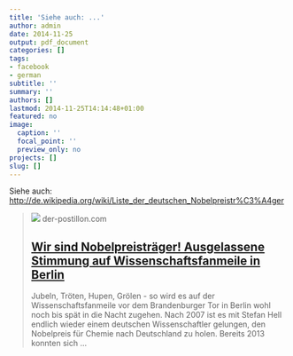 ```yaml
---
title: 'Siehe auch: ...'
author: admin
date: 2014-11-25
output: pdf_document
categories: []
tags:
- facebook
- german
subtitle: ''
summary: ''
authors: []
lastmod: 2014-11-25T14:14:48+01:00
featured: no
image:
  caption: ''
  focal_point: ''
  preview_only: no
projects: []
slug: []
---
```

Siehe auch: http://de.wikipedia.org/wiki/Liste_der_deutschen_Nobelpreistr%C3%A4ger
> [![](https://3.bp.blogspot.com/-GA5d1f4IOIY/VDVIoUW-4EI/AAAAAAAAb50/E7Inso6R-Xk/w1200-h630-p-k-no-nu/fanmeile.jpg)](http://www.der-postillon.com/2014/10/wir-sind-nobelpreistrager-ausgelassene.html)
> der-postillon.com
> ## [Wir sind Nobelpreisträger! Ausgelassene Stimmung auf Wissenschaftsfanmeile in Berlin](http://www.der-postillon.com/2014/10/wir-sind-nobelpreistrager-ausgelassene.html)
>
>Jubeln, Tröten, Hupen, Grölen - so wird es auf der Wissenschaftsfanmeile vor dem Brandenburger Tor in Berlin wohl noch bis spät in die Nacht zugehen. Nach 2007 ist es mit Stefan Hell endlich wieder einem deutschen Wissenschaftler gelungen, den Nobelpreis für Chemie nach Deutschland zu holen. Bereits 2013 konnten sich ...

